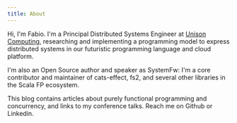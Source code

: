 ```yaml
---
title: About
---
```


Hi, I'm Fabio. I'm a Principal Distributed Systems Engineer at [Unison Computing](https://www.unison-lang.org/learn/the-big-idea/), researching and implementing a programming model to express distributed systems in our futuristic programming language and cloud platform.


I'm also an Open Source author and speaker as SystemFw: I'm a core contributor and maintainer of cats-effect, fs2, and several other libraries in the Scala FP ecosystem.

This blog contains articles about purely functional programming and concurrency, and links to my conference talks. Reach me on Github or Linkedin.




